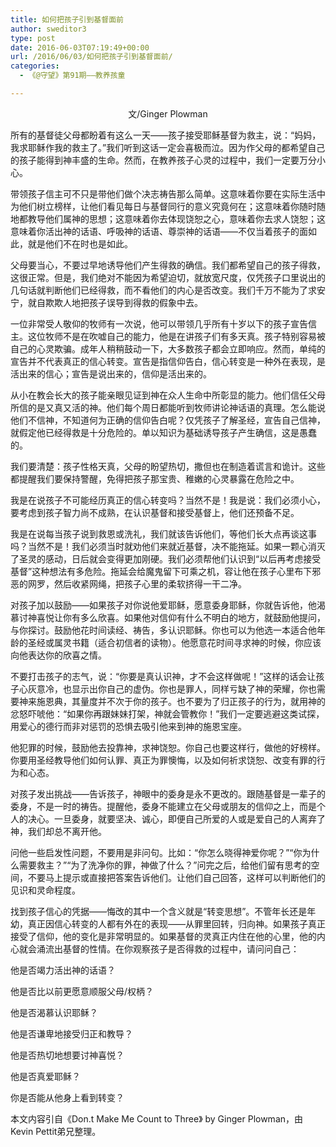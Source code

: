 ```yaml
---
title: 如何把孩子引到基督面前
author: sweditor3
type: post
date: 2016-06-03T07:19:49+00:00
url: /2016/06/03/如何把孩子引到基督面前/
categories:
  - 《@守望》第91期——教养孩童

---
```

<p style="text-align: center;">
  文/Ginger Plowman
</p>

所有的基督徒父母都盼着有这么一天&mdash;&mdash;孩子接受耶稣基督为救主，说：&ldquo;妈妈，我求耶稣作我的救主了。&rdquo;我们听到这话一定会喜极而泣。因为作父母的都希望自己的孩子能得到神丰盛的生命。然而，在教养孩子心灵的过程中，我们一定要万分小心。 

带领孩子信主可不只是带他们做个决志祷告那么简单。这意味着你要在实际生活中为他们树立榜样，让他们看见每日与基督同行的意义究竟何在；这意味着你随时随地都教导他们属神的思想；这意味着你去体现饶恕之心，意味着你去求人饶恕；这意味着你活出神的话语、呼吸神的话语、尊崇神的话语&mdash;&mdash;不仅当着孩子的面如此，就是他们不在时也是如此。 

父母要当心，不要过早地诱导他们产生得救的确信。我们都希望自己的孩子得救，这很正常。但是，我们绝对不能因为希望迫切，就放宽尺度，仅凭孩子口里说出的几句话就判断他们已经得救，而不看他们的内心是否改变。我们千万不能为了求安宁，就自欺欺人地把孩子误导到得救的假象中去。 

一位非常受人敬仰的牧师有一次说，他可以带领几乎所有十岁以下的孩子宣告信主。这位牧师不是在吹嘘自己的能力，他是在讲孩子们有多天真。孩子特别容易被自己的心灵欺骗。成年人稍稍鼓动一下，大多数孩子都会立即响应。然而，单纯的宣告并不代表真正的信心转变。宣告是指信仰告白，信心转变是一种外在表现，是活出来的信心；宣告是说出来的，信仰是活出来的。 

从小在教会长大的孩子能亲眼见证到神在众人生命中所彰显的能力。他们信任父母所信的是又真又活的神。他们每个周日都能听到牧师讲论神话语的真理。怎么能说他们不信神，不知道何为正确的信仰告白呢？仅凭孩子了解圣经，宣告自己信神，就假定他已经得救是十分危险的。单以知识为基础诱导孩子产生确信，这是愚蠢的。 

我们要清楚：孩子性格天真，父母的盼望热切，撒但也在制造着谎言和诡计。这些都提醒我们要保持警醒，免得把孩子那宝贵、稚嫩的心灵暴露在危险之中。 

我是在说孩子不可能经历真正的信心转变吗？当然不是！我是说：我们必须小心，要考虑到孩子智力尚不成熟，在认识基督和接受基督上，他们还预备不足。 

我是在说每当孩子说到救恩或洗礼，我们就该告诉他们，等他们长大点再谈这事吗？当然不是！我们必须当时就劝他们来就近基督，决不能拖延。如果一颗心消灭了圣灵的感动，日后就会变得更加刚硬。我们必须帮他们认识到&ldquo;以后再考虑接受基督&rdquo;这种想法有多危险。拖延会给魔鬼留下可乘之机，容让他在孩子心里布下邪恶的网罗，然后收紧网绳，把孩子心里的柔软挤得一干二净。 

对孩子加以鼓励&mdash;&mdash;如果孩子对你说他爱耶稣，愿意委身耶稣，你就告诉他，他渴慕讨神喜悦让你有多么欣喜。如果他对信仰有什么不明白的地方，就鼓励他提问，与你探讨。鼓励他花时间读经、祷告，多认识耶稣。你也可以为他选一本适合他年龄的圣经或属灵书籍（适合初信者的读物）。他愿意花时间寻求神的时候，你应该向他表达你的欣喜之情。 

不要打击孩子的志气，说：&ldquo;你要是真认识神，才不会这样做呢！&rdquo;这样的话会让孩子心灰意冷，也显示出你自己的虚伪。你也是罪人，同样亏缺了神的荣耀，你也需要神来施恩典，其量度并不次于你的孩子。也不要为了归正孩子的行为，就用神的忿怒吓唬他：&ldquo;如果你再跟妹妹打架，神就会管教你！&rdquo;我们一定要逃避这类试探，用爱心的德行而非对惩罚的恐惧去吸引他来到神的施恩宝座。 

他犯罪的时候，鼓励他去投靠神，求神饶恕。你自己也要这样行，做他的好榜样。你要用圣经教导他们如何认罪、真正为罪懊悔，以及如何祈求饶恕、改变有罪的行为和心态。 

对孩子发出挑战&mdash;&mdash;告诉孩子，神眼中的委身是永不更改的。跟随基督是一辈子的委身，不是一时的祷告。提醒他，委身不能建立在父母或朋友的信仰之上，而是个人的决心。一旦委身，就要坚决、诚心，即便自己所爱的人或是爱自己的人离弃了神，我们却总不离开他。 

问他一些启发性问题，不要用是非问句。比如：&ldquo;你怎么晓得神爱你呢？&rdquo;&ldquo;你为什么需要救主？&rdquo;&ldquo;为了洗净你的罪，神做了什么？&rdquo;问完之后，给他们留有思考的空间，不要马上提示或直接把答案告诉他们。让他们自己回答，这样可以判断他们的见识和灵命程度。 

找到孩子信心的凭据&mdash;&mdash;悔改的其中一个含义就是&ldquo;转变思想&rdquo;。不管年长还是年幼，真正因信心转变的人都有外在的表现&mdash;&mdash;从罪里回转，归向神。如果孩子真正接受了信仰，他的变化是非常明显的。如果基督的灵真正内住在他的心里，他的内心就会涌流出基督的性情。在你观察孩子是否得救的过程中，请问问自己： 

他是否竭力活出神的话语？
	  
他是否比以前更愿意顺服父母/权柄？
	  
他是否渴慕认识耶稣？
	  
他是否谦卑地接受归正和教导？
	  
他是否热切地想要讨神喜悦？
	  
他是否真爱耶稣？
	  
你是否能从他身上看到转变？ 

本文内容引自《Don.t Make Me Count to Three》 by Ginger Plowman，由Kevin Pettit弟兄整理。
	  
&nbsp;